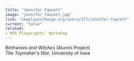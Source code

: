 ```yaml
---
title: "Jennifer Fawcett"
image: "jennifer_fawcett.jpg"
link: "newplayexchange.org/users/373/jennifer-fawcett"
current: "false"
related:
- MFA Playwrights’ Workshop
---
```


*Birthwives and Witches* (Alumni Project)\*The Toymaker's War*, University of Iowa
